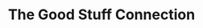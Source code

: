 ---
title: "The Good Stuff Connection"
url: /north-vancouver-city/the-good-stuff-connection/
shop: charity
---